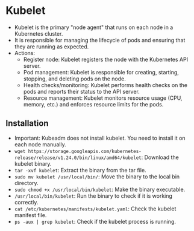 # Kubelet

- Kubelet is the primary "node agent" that runs on each node in a Kubernetes cluster.
- It is responsible for managing the lifecycle of pods and ensuring that they are running as expected.
- Actions:
  - Register node: Kubelet registers the node with the Kubernetes API server.
  - Pod management: Kubelet is responsible for creating, starting, stopping, and deleting pods on the node.
  - Health checks/monitoring: Kubelet performs health checks on the pods and reports their status to the API server.
  - Resource management: Kubelet monitors resource usage (CPU, memory, etc.) and enforces resource limits for the pods.

## Installation

- Important: Kubeadm does not install kubelet. You need to install it on each node manually.
- `wget https://storage.googleapis.com/kubernetes-release/release/v1.24.0/bin/linux/amd64/kubelet`: Download the kubelet binary.
- `tar -xvf kubelet`: Extract the binary from the tar file.
- `sudo mv kubelet /usr/local/bin/`: Move the binary to the local bin directory.
- `sudo chmod +x /usr/local/bin/kubelet`: Make the binary executable.
- `/usr/local/bin/kubelet`: Run the binary to check if it is working correctly.
- `cat /etc/kubernetes/manifests/kubelet.yaml`: Check the kubelet manifest file.
- `ps -aux | grep kubelet`: Check if the kubelet process is running.
